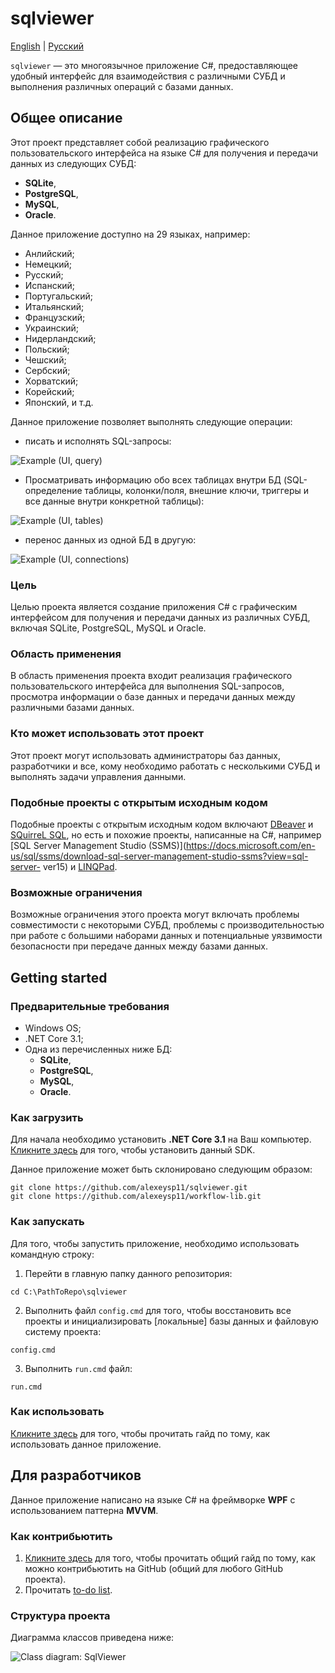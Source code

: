 # sqlviewer 

[English](README.md) | [Русский](README.ru.md)

`sqlviewer` — это многоязычное приложение C#, предоставляющее удобный интерфейс для взаимодействия с различными СУБД и выполнения различных операций с базами данных.

## Общее описание

Этот проект представляет собой реализацию графического пользовательского интерфейса на языке C# для получения и передачи данных из следующих СУБД:
- **SQLite**, 
- **PostgreSQL**, 
- **MySQL**, 
- **Oracle**. 

Данное приложение доступно на 29 языках, например: 
- Анлийский; 
- Немецкий; 
- Русский; 
- Испанский; 
- Португальский; 
- Итальянский; 
- Французский; 
- Украинский; 
- Нидерландский; 
- Польский; 
- Чешский; 
- Сербский; 
- Хорватский; 
- Корейский; 
- Японский, и т.д.

Данное приложение позволяет выполнять следующие операции: 

- писать и исполнять SQL-запросы: 

![Example (UI, query)](docs/img/ui_query.png)

- Просматривать информацию обо всех таблицах внутри БД (SQL-определение таблицы, колонки/поля, внешние ключи, триггеры и все данные внутри конкретной таблицы): 

![Example (UI, tables)](docs/img/ui_tables.png)

- перенос данных из одной БД в другую: 

![Example (UI, connections)](docs/img/ui_connections.png)

### Цель

Целью проекта является создание приложения C# с графическим интерфейсом для получения и передачи данных из различных СУБД, включая SQLite, PostgreSQL, MySQL и Oracle.

### Область применения

В область применения проекта входит реализация графического пользовательского интерфейса для выполнения SQL-запросов, просмотра информации о базе данных и передачи данных между различными базами данных.

### Кто может использовать этот проект

Этот проект могут использовать администраторы баз данных, разработчики и все, кому необходимо работать с несколькими СУБД и выполнять задачи управления данными.

### Подобные проекты с открытым исходным кодом

Подобные проекты с открытым исходным кодом включают [DBeaver](https://github.com/dbeaver/dbeaver) и [SQuirreL SQL](https://github.com/squirrel-sql-client), но есть и похожие проекты, написанные на C#, например [SQL Server Management Studio (SSMS)](https://docs.microsoft.com/en-us/sql/ssms/download-sql-server-management-studio-ssms?view=sql-server- ver15) и [LINQPad](http://linqpad.net/).

### Возможные ограничения

Возможные ограничения этого проекта могут включать проблемы совместимости с некоторыми СУБД, проблемы с производительностью при работе с большими наборами данных и потенциальные уязвимости безопасности при передаче данных между базами данных.

## Getting started 

### Предварительные требования 

- Windows OS; 
- .NET Core 3.1; 
- Одна из перечисленных ниже БД: 
    - **SQLite**, 
    - **PostgreSQL**, 
    - **MySQL**,
    - **Oracle**. 

### Как загрузить 

Для начала необходимо установить **.NET Core 3.1** на Ваш компьютер. 
[Кликните здесь](https://dotnet.microsoft.com/en-us/download/dotnet/3.1) для того, чтобы установить данный SDK. 

Данное приложение может быть склонировано следующим образом: 
```
git clone https://github.com/alexeysp11/sqlviewer.git 
git clone https://github.com/alexeysp11/workflow-lib.git 
```

### Как запускать

Для того, чтобы запустить приложение, необходимо использовать командную строку: 
1. Перейти в главную папку данного репозитория:
```
cd C:\PathToRepo\sqlviewer 
```
2. Выполнить файл `config.cmd` для того, чтобы восстановить все проекты и инициализировать [локальные] базы данных и файловую систему проекта:
```
config.cmd
```
3. Выполнить `run.cmd` файл: 
```
run.cmd 
```

### Как использовать 

[Кликните здесь](docs/HowToUse.md) для того, чтобы прочитать гайд по тому, как использовать данное приложение. 

## Для разработчиков 

Данное приложение написано на языке C# на фреймворке **WPF** с использованием паттерна **MVVM**. 

### Как контрибьютить 

1. [Кликните здесь](https://docs.github.com/en/get-started/quickstart/contributing-to-projects) для того, чтобы прочитать общий гайд по тому, как можно контрибьютить на GitHub (общий для любого GitHub проекта). 
2. Прочитать [to-do list](docs/ToDoList.md). 

### Структура проекта 

Диаграмма классов приведена ниже: 

![Class diagram: SqlViewer](docs/img/sqlviewer_classdiagram.png)

